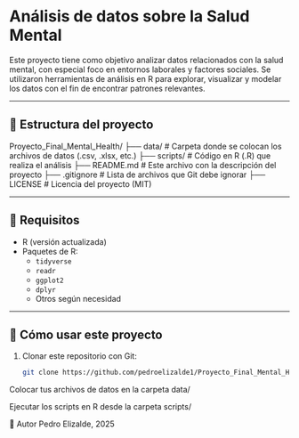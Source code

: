 # Análisis de datos sobre la Salud Mental

Este proyecto tiene como objetivo analizar datos relacionados con la salud mental, con especial foco en entornos laborales y factores sociales. Se utilizaron herramientas de análisis en R para explorar, visualizar y modelar los datos con el fin de encontrar patrones relevantes.

---

## 📁 Estructura del proyecto

Proyecto_Final_Mental_Health/
├── data/ # Carpeta donde se colocan los archivos de datos (.csv, .xlsx, etc.)
├── scripts/ # Código en R (.R) que realiza el análisis
├── README.md # Este archivo con la descripción del proyecto
├── .gitignore # Lista de archivos que Git debe ignorar
├── LICENSE # Licencia del proyecto (MIT)

---

## 🧰 Requisitos

- R (versión actualizada)
- Paquetes de R:
  - `tidyverse`
  - `readr`
  - `ggplot2`
  - `dplyr`
  - Otros según necesidad

---

## 🚀 Cómo usar este proyecto

1. Clonar este repositorio con Git:
   ```bash
   git clone https://github.com/pedroelizalde1/Proyecto_Final_Mental_Health.git
Colocar tus archivos de datos en la carpeta data/

Ejecutar los scripts en R desde la carpeta scripts/

👤 Autor
Pedro Elizalde, 2025
